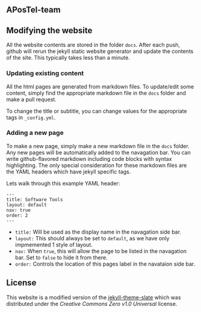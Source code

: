 ## APosTel-team

## Modifying the website

All the website contents are stored in the folder `docs`. 
After each push, github will rerun the jekyll static website generator and update the contents of the site.
This typically takes less than a minute.

### Updating existing content

All the html pages are generated from markdown files.
To update/edit some content, simply find the appropriate markdown file in the `docs` folder and make a pull request.

To change the title or subtitle, you can change values for the appropriate tags in `_config.yml`.

### Adding a new page

To make a new page, simply make a new markdown file in the `docs` folder.
Any new pages will be automatically added to the navagation bar.
You can write github-flavored markdown including code blocks with syntax highlighting.
The only special consideration for these markdown files are the YAML headers which have jekyll specific tags.

Lets walk through this example YAML header:

```text
---
title: Software Tools
layout: default
nav: true
order: 2
---
```

- `title:` Will be used as the display name in the navagation side bar.
- `layout:`  This should always be set to `default`, as we have only impmemented 1 style of layout.
- `nav:`  When `true`, this will allow the page to be listed in the navagation bar.
Set to `false` to hide it from there.
- `order:` Controls the location of this pages label in the navataion side bar.

## License

This website is a modified version of the [jekyll-theme-slate](https://github.com/pages-themes/slate) which was distributed under the *Creative Commons Zero v1.0 Universal* license.
